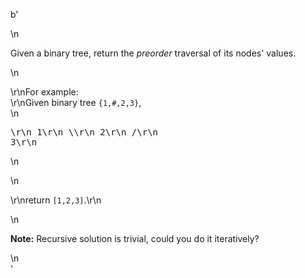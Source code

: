 b'<div class="question-description">\n<p><p>Given a binary tree, return the <i>preorder</i> traversal of its nodes\' values.</p>\n<p>\r\nFor example:<br/>\r\nGiven binary tree <code>{1,#,2,3}</code>,<br/>\n<pre>\r\n   1\r\n    \\\r\n     2\r\n    /\r\n   3\r\n</pre>\n</p>\n<p>\r\nreturn <code>[1,2,3]</code>.\r\n</p>\n<p><b>Note:</b> Recursive solution is trivial, could you do it iteratively?</p></p>\n</div>'
